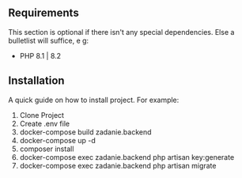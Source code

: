 ## Requirements
This section is optional if there isn't any special dependencies. Else a bulletlist will suffice, e g:

- PHP 8.1 | 8.2

## Installation
A quick guide on how to install project. 
For example:

1. Clone Project
2. Create .env file
3. docker-compose build zadanie.backend
4. docker-compose up -d
5. composer install
6. docker-compose exec zadanie.backend php artisan key:generate
7. docker-compose exec zadanie.backend php artisan migrate